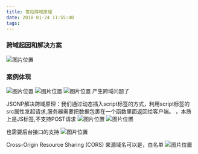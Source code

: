 ```yaml
---
title: 常见跨域原理
date: 2018-01-24 11:55:40
tags:
---
```

### 跨域起因和解决方案
![图片位置](/assets/blogimg/2018/jsonp.jpeg)

### 案例体现
![图片位置](/assets/blogimg/2018/kua1.png)
![图片位置](/assets/blogimg/2018/kua2.png)
![图片位置](/assets/blogimg/2018/kua3.png)
产生跨域问题了

JSONP解决跨域原理：我们通过动态插入script标签的方式，利用script标签的src属性发起请求,服务器需要把数据包裹在一个函数里面返回给客户端。
，本质上是JS标签,不支持POST请求
![图片位置](/assets/blogimg/2018/kua4.png)
![图片位置](/assets/blogimg/2018/kua6.png)

也需要后台接口的支持
![图片位置](/assets/blogimg/2018/kua7.png)

Cross-Origin Resource Sharing (CORS) 
来源域名可以是，白名单 
![图片位置](/assets/blogimg/2018/kua8.png)
